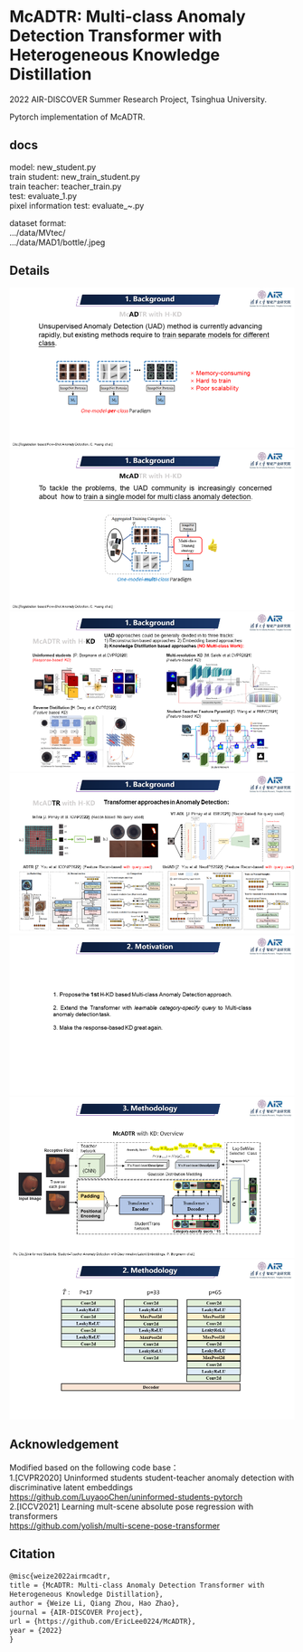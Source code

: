 # McADTR: Multi-class Anomaly Detection Transformer with Heterogeneous Knowledge Distillation
2022 AIR-DISCOVER Summer Research Project, Tsinghua University.

Pytorch implementation of McADTR. 

## docs
model: new_student.py  
train student: new_train_student.py  
train teacher: teacher_train.py  
test: evaluate_1.py  
pixel information test: evaluate_~.py  

dataset format:  
.../data/MVtec/  
.../data/MAD1/bottle/.jpeg  

## Details
![Alt text](https://github.com/EricLee0224/McADTR/blob/main/img/2.PNG)
![Alt text](https://github.com/EricLee0224/McADTR/blob/main/img/3.PNG)
![Alt text](https://github.com/EricLee0224/McADTR/blob/main/img/4.PNG)
![Alt text](https://github.com/EricLee0224/McADTR/blob/main/img/5.PNG)
![Alt text](https://github.com/EricLee0224/McADTR/blob/main/img/6.PNG)
![Alt text](https://github.com/EricLee0224/McADTR/blob/main/img/7.PNG)
![Alt text](https://github.com/EricLee0224/McADTR/blob/main/img/9.PNG)

## Acknowledgement
Modified based on the following code base：   
1.[CVPR2020] Uninformed students student-teacher anomaly detection with discriminative latent embeddings  
https://github.com/LuyaooChen/uninformed-students-pytorch  
2.[ICCV2021] Learning mult-scene absolute pose regression with transformers  
https://github.com/yolish/multi-scene-pose-transformer

## Citation
    @misc{weize2022airmcadtr,
    title = {McADTR: Multi-class Anomaly Detection Transformer with Heterogeneous Knowledge Distillation},
    author = {Weize Li, Qiang Zhou, Hao Zhao},
    journal = {AIR-DISCOVER Project},
    url = {https://github.com/EricLee0224/McADTR},
    year = {2022}
    }



